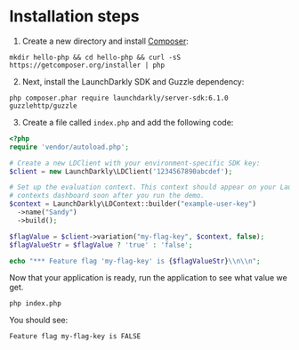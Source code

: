 # Installation steps
1. Create a new directory and install [Composer](https://getcomposer.org/):
```shell
mkdir hello-php && cd hello-php && curl -sS https://getcomposer.org/installer | php
```

2. Next, install the LaunchDarkly SDK and Guzzle dependency:
```shell
php composer.phar require launchdarkly/server-sdk:6.1.0 guzzlehttp/guzzle
```

3. Create a file called `index.php` and add the following code:
```php
<?php
require 'vendor/autoload.php';

# Create a new LDClient with your environment-specific SDK key:
$client = new LaunchDarkly\LDClient('1234567890abcdef');

# Set up the evaluation context. This context should appear on your LaunchDarkly
# contexts dashboard soon after you run the demo.
$context = LaunchDarkly\LDContext::builder("example-user-key")
  ->name("Sandy")
  ->build();

$flagValue = $client->variation("my-flag-key", $context, false);
$flagValueStr = $flagValue ? 'true' : 'false';

echo "*** Feature flag 'my-flag-key' is {$flagValueStr}\\n\\n";
```

Now that your application is ready, run the application to see what value we get.
```shell
php index.php
```

You should see:

`Feature flag my-flag-key is FALSE`
